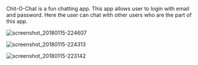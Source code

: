 Chit-O-Chat is a fun chatting app. This app allows user to login with email and password. Here the user can chat with other users who are the part of this app.

![screenshot_20180115-224607](https://user-images.githubusercontent.com/29480663/34955238-86c68d16-fa49-11e7-8cc9-32b644747198.png)

![screenshot_20180115-224313](https://user-images.githubusercontent.com/29480663/34955308-d56e66be-fa49-11e7-8a9a-dc970d649d42.png)

![screenshot_20180115-223142](https://user-images.githubusercontent.com/29480663/34955418-47e91356-fa4a-11e7-9f5d-3aa646cbdaa0.png)

